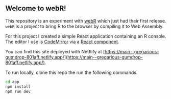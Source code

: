 ## Welcome to webR!

This repository is an experiment with [webR](https://github.com/r-wasm/webr) which just had their first release.
`webR` is a project to bring R to the browser by compiling it to Web Assembly.

For this project I created a simple React application containing an R console.
The editor I use is [CodeMirror](https://codemirror.net/) via a [React component](https://uiwjs.github.io/react-codemirror/).

You can find this site deployed with Netflify at [https://main--gregarious-gumdrop-801aff.netlify.app/](https://main--gregarious-gumdrop-801aff.netlify.app/).

To run locally, clone this repo the run the following commands.

```bash
cd app
npm install
npm run dev
```

